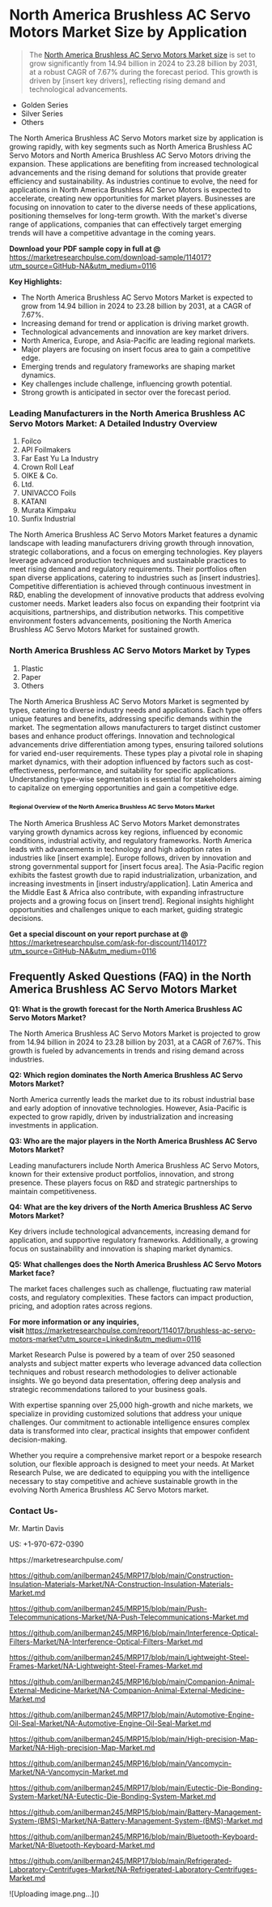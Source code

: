 <h1>North America Brushless AC Servo Motors Market&nbsp;Size by Application</h1><blockquote><p>The <a href="https://marketresearchpulse.com/download-sample/114017?utm_source=GitHub-NA&amp;utm_medium=0116">North America Brushless AC Servo Motors Market size</a> is set to grow significantly from 14.94 billion in 2024 to 23.28 billion by 2031, at a robust CAGR of 7.67% during the forecast period. This growth is driven by [insert key drivers], reflecting rising demand and technological advancements.</p></blockquote><ul><li>Golden Series<li> Silver Series<li> Others</li></ul><p>The North America Brushless AC Servo Motors market size by application is growing rapidly, with key segments such as North America Brushless AC Servo Motors and North America Brushless AC Servo Motors driving the expansion. These applications are benefiting from increased technological advancements and the rising demand for solutions that provide greater efficiency and sustainability. As industries continue to evolve, the need for applications in North America Brushless AC Servo Motors is expected to accelerate, creating new opportunities for market players. Businesses are focusing on innovation to cater to the diverse needs of these applications, positioning themselves for long-term growth. With the market's diverse range of applications, companies that can effectively target emerging trends will have a competitive advantage in the coming years.</p><p><strong>Download your PDF sample copy in full at @ </strong><a href="https://marketresearchpulse.com/download-sample/114017?utm_source=GitHub-NA&amp;utm_medium=0116">https://marketresearchpulse.com/download-sample/114017?utm_source=GitHub-NA&amp;utm_medium=0116</a></p><p><strong>Key Highlights: </strong></p><ul><li>The North America Brushless AC Servo Motors Market is expected to grow from 14.94 billion in 2024 to 23.28 billion by 2031, at a CAGR of 7.67%.</li><li>Increasing demand for trend or application is driving market growth.</li><li>Technological advancements and innovation are key market drivers.</li><li>North America, Europe, and Asia-Pacific are leading regional markets.</li><li>Major players are focusing on insert focus area to gain a competitive edge.</li><li>Emerging trends and regulatory frameworks are shaping market dynamics.</li><li>Key challenges include challenge, influencing growth potential.</li><li>Strong growth is anticipated in sector over the forecast period.</li></ul><h3>Leading Manufacturers in the North America Brushless AC Servo Motors Market: A Detailed Industry Overview</h3><ol><li>Foilco</li><li>API Foilmakers</li><li>Far East Yu La Industry</li><li>Crown Roll Leaf</li><li>OIKE & Co.</li><li>Ltd.</li><li>UNIVACCO Foils</li><li>KATANI</li><li>Murata Kimpaku</li><li>Sunfix Industrial</li></ol><div class="flex max-w-full flex-col flex-grow"><div class="min-h-8 text-message flex w-full flex-col items-end gap-2 whitespace-normal break-words [.text-message+&amp;]:mt-5" dir="auto" data-message-author-role="assistant" data-message-id="fd8432e4-4910-450d-b182-61b7bfb0a01f" data-message-model-slug="gpt-4o"><div class="flex w-full flex-col gap-1 empty:hidden first:pt-[3px]"><div class="markdown prose w-full break-words dark:prose-invert light"><p>The North America Brushless AC Servo Motors Market features a dynamic landscape with leading manufacturers driving growth through innovation, strategic collaborations, and a focus on emerging technologies. Key players leverage advanced production techniques and sustainable practices to meet rising demand and regulatory requirements. Their portfolios often span diverse applications, catering to industries such as [insert industries]. Competitive differentiation is achieved through continuous investment in R&amp;D, enabling the development of innovative products that address evolving customer needs. Market leaders also focus on expanding their footprint via acquisitions, partnerships, and distribution networks. This competitive environment fosters advancements, positioning the North America Brushless AC Servo Motors Market for sustained growth.</p></div></div></div></div><h3>North America Brushless AC Servo Motors Market by Types</h3><ol><li>Plastic<li> Paper<li> Others</li></ol><div class="flex max-w-full flex-col flex-grow"><div class="min-h-8 text-message flex w-full flex-col items-end gap-2 whitespace-normal break-words [.text-message+&amp;]:mt-5" dir="auto" data-message-author-role="assistant" data-message-id="084470be-0bb7-4664-bddf-5156b4f41249" data-message-model-slug="gpt-4o-mini"><div class="flex w-full flex-col gap-1 empty:hidden first:pt-[3px]"><div class="markdown prose w-full break-words dark:prose-invert light"><p>The North America Brushless AC Servo Motors Market is segmented by types, catering to diverse industry needs and applications. Each type offers unique features and benefits, addressing specific demands within the market. The segmentation allows manufacturers to target distinct customer bases and enhance product offerings. Innovation and technological advancements drive differentiation among types, ensuring tailored solutions for varied end-user requirements. These types play a pivotal role in shaping market dynamics, with their adoption influenced by factors such as cost-effectiveness, performance, and suitability for specific applications. Understanding type-wise segmentation is essential for stakeholders aiming to capitalize on emerging opportunities and gain a competitive edge.</p></div></div></div></div><h3><span style="font-size: 11px;">Regional Overview of the North America Brushless AC Servo Motors Market</span></h3><div class="flex max-w-full flex-col flex-grow"><div class="min-h-8 text-message flex w-full flex-col items-end gap-2 whitespace-normal break-words [.text-message+&amp;]:mt-5" dir="auto" data-message-author-role="assistant" data-message-id="e9038762-ce64-4e30-91c9-9bd413514231" data-message-model-slug="gpt-4o-mini"><div class="flex w-full flex-col gap-1 empty:hidden first:pt-[3px]"><div class="markdown prose w-full break-words dark:prose-invert light"><p>The North America Brushless AC Servo Motors Market demonstrates varying growth dynamics across key regions, influenced by economic conditions, industrial activity, and regulatory frameworks. North America leads with advancements in technology and high adoption rates in industries like [insert example]. Europe follows, driven by innovation and strong governmental support for [insert focus area]. The Asia-Pacific region exhibits the fastest growth due to rapid industrialization, urbanization, and increasing investments in [insert industry/application]. Latin America and the Middle East &amp; Africa also contribute, with expanding infrastructure projects and a growing focus on [insert trend]. Regional insights highlight opportunities and challenges unique to each market, guiding strategic decisions.</p></div></div></div></div><p><strong>Get a special discount on your report purchase at @ </strong><a href="https://marketresearchpulse.com/ask-for-discount/114017?utm_source=GitHub-NA&amp;utm_medium=0116">https://marketresearchpulse.com/ask-for-discount/114017?utm_source=GitHub-NA&amp;utm_medium=0116</a></p><h2>Frequently Asked Questions (FAQ) in the North America Brushless AC Servo Motors Market</h2><p><strong>Q1: What is the growth forecast for the North America Brushless AC Servo Motors Market?</strong></p><p>The North America Brushless AC Servo Motors Market is projected to grow from 14.94 billion in 2024 to 23.28 billion by 2031, at a CAGR of 7.67%. This growth is fueled by advancements in trends and rising demand across industries.</p><p><strong>Q2: Which region dominates the North America Brushless AC Servo Motors Market?</strong></p><p>North America currently leads the market due to its robust industrial base and early adoption of innovative technologies. However, Asia-Pacific is expected to grow rapidly, driven by industrialization and increasing investments in application.</p><p><strong>Q3: Who are the major players in the North America Brushless AC Servo Motors Market?</strong></p><p>Leading manufacturers include North America Brushless AC Servo Motors, known for their extensive product portfolios, innovation, and strong presence. These players focus on R&amp;D and strategic partnerships to maintain competitiveness.</p><p><strong>Q4: What are the key drivers of the North America Brushless AC Servo Motors Market?</strong></p><p>Key drivers include technological advancements, increasing demand for application, and supportive regulatory frameworks. Additionally, a growing focus on sustainability and innovation is shaping market dynamics.</p><p><strong>Q5: What challenges does the North America Brushless AC Servo Motors Market face?</strong></p><p>The market faces challenges such as challenge, fluctuating raw material costs, and regulatory complexities. These factors can impact production, pricing, and adoption rates across regions.</p><p><strong>For more information or any inquiries, visit&nbsp;</strong><a href="https://marketresearchpulse.com/report/114017/brushless-ac-servo-motors-market?utm_source=Linkedin&utm_medium=0116">https://marketresearchpulse.com/report/114017/brushless-ac-servo-motors-market?utm_source=Linkedin&utm_medium=0116</a></p><p>Market Research Pulse is powered by a team of over 250 seasoned analysts and subject matter experts who leverage advanced data collection techniques and robust research methodologies to deliver actionable insights. We go beyond data presentation, offering deep analysis and strategic recommendations tailored to your business goals.</p><p>With expertise spanning over 25,000 high-growth and niche markets, we specialize in providing customized solutions that address your unique challenges. Our commitment to actionable intelligence ensures complex data is transformed into clear, practical insights that empower confident decision-making.</p><p>Whether you require a comprehensive market report or a bespoke research solution, our flexible approach is designed to meet your needs. At Market Research Pulse, we are dedicated to equipping you with the intelligence necessary to stay competitive and achieve sustainable growth in the evolving North America Brushless AC Servo Motors market.</p><h3><strong>Contact Us-</strong></h3><p>Mr. Martin Davis</p><p>US: +1-970-672-0390</p><p>https://marketresearchpulse.com/</p><p><a href="https://github.com/anilberman245/MRP17/blob/main/Construction-Insulation-Materials-Market/NA-Construction-Insulation-Materials-Market.md">https://github.com/anilberman245/MRP17/blob/main/Construction-Insulation-Materials-Market/NA-Construction-Insulation-Materials-Market.md</a></p><p><a href="https://github.com/anilberman245/MRP15/blob/main/Push-Telecommunications-Market/NA-Push-Telecommunications-Market.md">https://github.com/anilberman245/MRP15/blob/main/Push-Telecommunications-Market/NA-Push-Telecommunications-Market.md</a></p><p><a href="https://github.com/anilberman245/MRP16/blob/main/Interference-Optical-Filters-Market/NA-Interference-Optical-Filters-Market.md">https://github.com/anilberman245/MRP16/blob/main/Interference-Optical-Filters-Market/NA-Interference-Optical-Filters-Market.md</a></p><p><a href="https://github.com/anilberman245/MRP17/blob/main/Lightweight-Steel-Frames-Market/NA-Lightweight-Steel-Frames-Market.md">https://github.com/anilberman245/MRP17/blob/main/Lightweight-Steel-Frames-Market/NA-Lightweight-Steel-Frames-Market.md</a></p><p><a href="https://github.com/anilberman245/MRP16/blob/main/Companion-Animal-External-Medicine-Market/NA-Companion-Animal-External-Medicine-Market.md">https://github.com/anilberman245/MRP16/blob/main/Companion-Animal-External-Medicine-Market/NA-Companion-Animal-External-Medicine-Market.md</a></p><p><a href="https://github.com/anilberman245/MRP17/blob/main/Automotive-Engine-Oil-Seal-Market/NA-Automotive-Engine-Oil-Seal-Market.md">https://github.com/anilberman245/MRP17/blob/main/Automotive-Engine-Oil-Seal-Market/NA-Automotive-Engine-Oil-Seal-Market.md</a></p><p><a href="https://github.com/anilberman245/MRP15/blob/main/High-precision-Map-Market/NA-High-precision-Map-Market.md">https://github.com/anilberman245/MRP15/blob/main/High-precision-Map-Market/NA-High-precision-Map-Market.md</a></p><p><a href="https://github.com/anilberman245/MRP16/blob/main/Vancomycin-Market/NA-Vancomycin-Market.md">https://github.com/anilberman245/MRP16/blob/main/Vancomycin-Market/NA-Vancomycin-Market.md</a></p><p><a href="https://github.com/anilberman245/MRP17/blob/main/Eutectic-Die-Bonding-System-Market/NA-Eutectic-Die-Bonding-System-Market.md">https://github.com/anilberman245/MRP17/blob/main/Eutectic-Die-Bonding-System-Market/NA-Eutectic-Die-Bonding-System-Market.md</a></p><p><a href="https://github.com/anilberman245/MRP15/blob/main/Battery-Management-System-(BMS)-Market/NA-Battery-Management-System-(BMS)-Market.md">https://github.com/anilberman245/MRP15/blob/main/Battery-Management-System-(BMS)-Market/NA-Battery-Management-System-(BMS)-Market.md</a></p><p><a href="https://github.com/anilberman245/MRP16/blob/main/Bluetooth-Keyboard-Market/NA-Bluetooth-Keyboard-Market.md">https://github.com/anilberman245/MRP16/blob/main/Bluetooth-Keyboard-Market/NA-Bluetooth-Keyboard-Market.md</a></p><p><a href="https://github.com/anilberman245/MRP17/blob/main/Refrigerated-Laboratory-Centrifuges-Market/NA-Refrigerated-Laboratory-Centrifuges-Market.md">https://github.com/anilberman245/MRP17/blob/main/Refrigerated-Laboratory-Centrifuges-Market/NA-Refrigerated-Laboratory-Centrifuges-Market.md</a></p>
![Uploading image.png…]()
